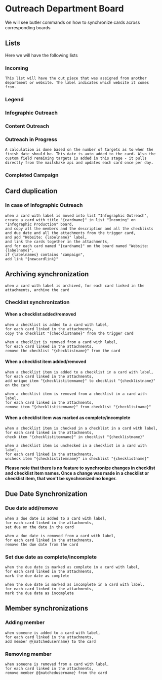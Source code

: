 # Outreach Department Board
We will see butler commands on how to synchronize cards across corresponding boards

## Lists
Here we will have the following lists
### Incoming
    This list will have the out piece that was assigned from another department or website. The label indicates which website it comes from.
### Legend

### Infographic Outreach

### Content Outreach

### Outreach in Progress
    A calculation is done based on the number of targets as to when the finish date should be. This date is auto added to the card. Also the custom field remaining targets is added in this stage - it pulls directly from the mailshake api and updates each card once per day.

### Completed Campaign

## Card duplication
### In case of Infographic Outreach
```
when a card with label is moved into list "Infographic Outreach", 
create a card with title "{cardname}" in list "Incoming" on "Infographic Production" board, 
and copy all the members and the description and all the checklists and due date and all the attachments from the trigger card, 
and add "Website: {labelname}" label, 
and link the cards together in the attachments, 
and for each card named "{cardname}" on the board named "Website: {labelname}", 
if {labelnames} contains "campaign", 
add link "{newcardlink}"
```

## Archiving synchronization
```
when a card with label is archived, for each card linked in the attachments, archive the card
```

### Checklist synchronization
#### When a checklist added/removed
```
when a checklist is added to a card with label, 
for each card linked in the attachments, 
copy the checklist "{checklistname}" from the trigger card
```

```
when a checklist is removed from a card with label, 
for each card linked in the attachments, 
remove the checklist "{checklistname}" from the card
```

#### When a checklist item added/removed
```
when a checklist item is added to a checklist in a card with label, 
for each card linked in the attachments,
add unique item "{checklistitemname}" to checklist "{checklistname}" on the card
```

```
when a checklist item is removed from a checklist in a card with label, 
for each card linked in the attachments,
remove item "{checklistitemname}" from checklist "{checklistname}"
```

#### When a checklist item was marked as complete/incomplete
```
when a checklist item is checked in a checklist in a card with label, 
for each card linked in the attachments, 
check item "{checklistitemname}" in checklist "{checklistname}"
```

```
when a checklist item is unchecked in a checklist in a card with label, 
for each card linked in the attachments, 
uncheck item "{checklistitemname}" in checklist "{checklistname}"
```

**Please note that there is no feature to synchronize changes in checklist and checklist item names. Once a change was made in a checklist or checklist item, that won't be synchronized no longer.**


## Due Date Synchronization
### Due date add/remove
```
when a due date is added to a card with label, 
for each card linked in the attachments, 
set due on the date in the card
```

```
when a due date is removed from a card with label, 
for each card linked in the attachments, 
remove the due date from the card
```

### Set due date as complete/incomplete
```
when the due date is marked as complete in a card with label, 
for each card linked in the attachments, 
mark the due date as complete
```

```
when the due date is marked as incomplete in a card with label, 
for each card linked in the attachments, 
mark the due date as incomplete
```

## Member synchronizations
### Adding member
```
when someone is added to a card with label, 
for each card linked in the attachments, 
add member @{matchedusername} to the card
```

### Removing member
```
when someone is removed from a card with label, 
for each card linked in the attachments, 
remove member @{matchedusername} from the card
```